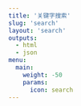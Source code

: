 ```yaml
---
title: '关键字搜索'
slug: 'search'
layout: 'search'
outputs:
  - html
  - json
menu:
  main:
    weight: -50
    params:
      icon: search
---
```


